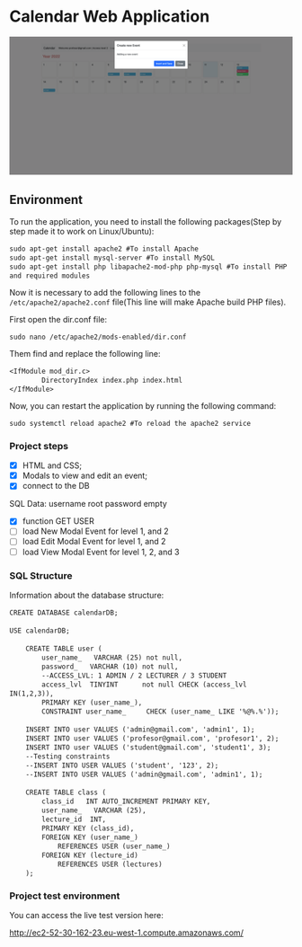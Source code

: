 
# Calendar Web Application

![Add Event](https://github.com/23643studentdorset/Y2S2DevOps-Project/blob/master/screenshot/addEvent.png?raw=true)

## Environment

To run the application, you need to install the following packages(Step by step made it to work on Linux/Ubuntu):

```console
sudo apt-get install apache2 #To install Apache
sudo apt-get install mysql-server #To install MySQL
sudo apt-get install php libapache2-mod-php php-mysql #To install PHP and required modules
```

Now it is necessary to add the following lines to the `/etc/apache2/apache2.conf` file(This line will make Apache build PHP files).

First open the dir.conf file:

```console
sudo nano /etc/apache2/mods-enabled/dir.conf
```

Them find and replace the following line:

```console
<IfModule mod_dir.c>
        DirectoryIndex index.php index.html
</IfModule>
```

Now, you can restart the application by running the following command:

```console
sudo systemctl reload apache2 #To reload the apache2 service
```

### Project steps

- [x] HTML and CSS;
- [x] Modals to view and edit an event;
- [x] connect to the DB

SQL Data: username root password empty

- [x] function GET USER
- [ ] load New Modal Event for level 1, and 2
- [ ] load Edit Modal Event for level 1, and 2
- [ ] load View Modal Event for level 1, 2, and 3

### SQL Structure

Information about the database structure:

```console
CREATE DATABASE calendarDB;

USE calendarDB; 

    CREATE TABLE user (
        user_name_   VARCHAR (25) not null,
        password_   VARCHAR (10) not null,
        --ACCESS_LVL: 1 ADMIN / 2 LECTURER / 3 STUDENT
        access_lvl  TINYINT      not null CHECK (access_lvl IN(1,2,3)),
        PRIMARY KEY (user_name_),
        CONSTRAINT user_name_     CHECK (user_name_ LIKE '%@%.%'));

    INSERT INTO user VALUES ('admin@gmail.com', 'admin1', 1);
    INSERT INTO user VALUES ('profesor@gmail.com', 'profesor1', 2);
    INSERT INTO user VALUES ('student@gmail.com', 'student1', 3);
    --Testing constraints
    --INSERT INTO USER VALUES ('student', '123', 2);
    --INSERT INTO USER VALUES ('admin@gmail.com', 'admin1', 1);

    CREATE TABLE class (
        class_id   INT AUTO_INCREMENT PRIMARY KEY,
        user_name_   VARCHAR (25),
        lecture_id  INT,
        PRIMARY KEY (class_id),
        FOREIGN KEY (user_name_)
            REFERENCES USER (user_name_)
        FOREIGN KEY (lecture_id)
            REFERENCES USER (lectures)
    );
```

### Project test environment

You can access the live test version here:

<http://ec2-52-30-162-23.eu-west-1.compute.amazonaws.com/>
